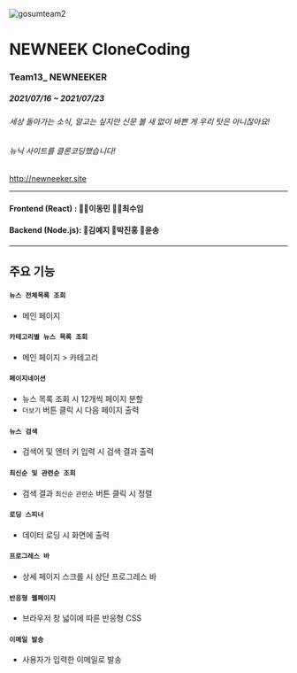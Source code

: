 ![gosumteam2](https://user-images.githubusercontent.com/85476908/126646686-42f09065-3d01-4c58-86f7-d9f9165c8714.png)

NEWNEEK CloneCoding
=============
### Team13_ NEWNEEKER
##### 2021/07/16 ~ 2021/07/23
###### 세상 돌아가는 소식, 알고는 싶지만 신문 볼 새 없이 바쁜 게 우리 탓은 아니잖아요! 
###### 뉴닉 사이트를 클론코딩했습니다!

<http://newneeker.site>

---------------
#### Frontend (React) : 👩‍🦱이동민 🤹‍♂️최수임  
#### Backend (Node.js): 👧김예지 🧑박진홍 👩윤송
---------------

## 주요 기능
#### `뉴스 전체목록 조회`
 - 메인 페이지
#### `카테고리별 뉴스 목록 조회`
 - 메인 페이지 > 카테고리
#### `페이지네이션`
 - 뉴스 목록 조회 시 12개씩 페이지 분할
 - `더보기` 버튼 클릭 시 다음 페이지 출력
#### `뉴스 검색`
 - 검색어 및 엔터 키 입력 시 검색 결과 출력
#### `최신순 및 관련순 조회`
 - 검색 결과 `최신순` `관련순` 버튼 클릭 시 정렬
#### `로딩 스피너`
 - 데이터 로딩 시 화면에 출력
#### `프로그레스 바`
 - 상세 페이지 스크롤 시 상단 프로그레스 바
#### `반응형 웹페이지`
 - 브라우저 창 넓이에 따른 반응형 CSS
#### `이메일 발송`
 - 사용자가 입력한 이메일로 발송

